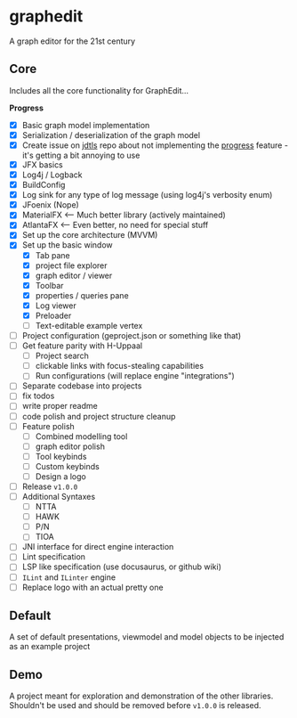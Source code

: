 # graphedit
A graph editor for the 21st century

## Core
Includes all the core functionality for GraphEdit...

**Progress**
 - [x] Basic graph model implementation
 - [x] Serialization / deserialization of the graph model
 - [x] Create issue on [jdtls](https://github.com/eclipse/eclipse.jdt.ls) repo about not implementing the [progress](https://microsoft.github.io/language-server-protocol/specifications/lsp/3.17/specification/#progress) feature - it's getting a bit annoying to use
 - [x] JFX basics
 - [x] Log4j / Logback
 - [x] BuildConfig
 - [x] Log sink for any type of log message (using log4j's verbosity enum)
 - [x] JFoenix (Nope)
 - [x] MaterialFX <-- Much better library (actively maintained)
 - [x] AtlantaFX <-- Even better, no need for special stuff
 - [x] Set up the core architecture (MVVM)
 - [x] Set up the basic window
   - [x] Tab pane
   - [x] project file explorer
   - [x] graph editor / viewer
   - [x] Toolbar
   - [x] properties / queries pane
   - [x] Log viewer
   - [x] Preloader
   - [ ] Text-editable example vertex
 - [ ] Project configuration (geproject.json or something like that)
 - [ ] Get feature parity with H-Uppaal
   - [ ] Project search
   - [ ] clickable links with focus-stealing capabilities
   - [ ] Run configurations (will replace engine "integrations")
 - [ ] Separate codebase into projects
 - [ ] fix todos
 - [ ] write proper readme
 - [ ] code polish and project structure cleanup
 - [ ] Feature polish
   - [ ] Combined modelling tool
   - [ ] graph editor polish
   - [ ] Tool keybinds
   - [ ] Custom keybinds
   - [ ] Design a logo
 - [ ] Release `v1.0.0`
 - [ ] Additional Syntaxes
   - [ ] NTTA
   - [ ] HAWK
   - [ ] P/N
   - [ ] TIOA 
 - [ ] JNI interface for direct engine interaction
 - [ ] Lint specification
 - [ ] LSP like specification (use docusaurus, or github wiki)
 - [ ] `ILint` and `ILinter` engine
 - [ ] Replace logo with an actual pretty one

## Default
A set of default presentations, viewmodel and model objects to be injected as an example project

## Demo
A project meant for exploration and demonstration of the other libraries. Shouldn't be used and should be removed before `v1.0.0` is released.

